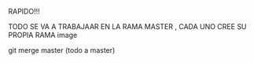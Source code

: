 RAPIDO!!!

TODO SE VA A TRABAJAAR EN LA RAMA MASTER , CADA UNO CREE SU PROPIA RAMA image

git merge master (todo a master)
